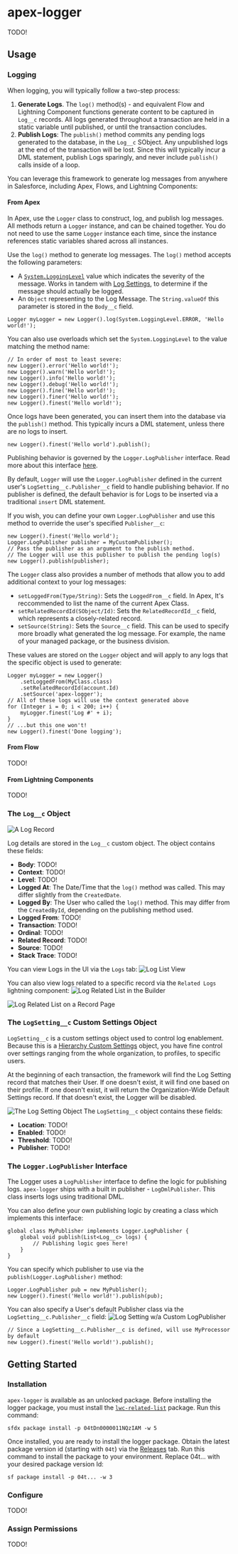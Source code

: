 # apex-logger
TODO!

## Usage
### Logging
When logging, you will typically follow a two-step process:

1. **Generate Logs**. The `log()` method(s) - and equivalent Flow and Lightning Component functions generate content to be captured in `Log__c` records. All logs generated throughout a transaction are held in a static variable until published, or until the transaction concludes. 
2. **Publish Logs**: The `publish()` method commits any pending logs generated to the database, in the `Log__c` SObject. Any unpublished logs at the end of the transaction will be lost. Since this will typically incur a DML statement, publish Logs sparingly, and never include `publish()` calls inside of a loop. 

You can leverage this framework to generate log messages from anywhere in Salesforce, including Apex, Flows, and Lightning Components:

#### From Apex
In Apex, use the `Logger` class to construct, log, and publish log messages. All methods return a `Logger` instance, and can be chained together. You do not need to use the same `Logger` instance each time, since the instance references static variables shared across all instances.

Use the `log()` method to generate log messages. The `log()` method accepts the following parameters:
- A [`System.LoggingLevel`](https://developer.salesforce.com/docs/atlas.en-us.apexref.meta/apexref/apex_enum_System_LoggingLevel.htm) value which indicates the severity of the message. Works in tandem with [Log Settings](#the-logsetting__c-custom-settings-object), to determine if the message should actually be logged.
- An `Object` representing to the Log Message. The `String.valueOf` this parameter is stored in the `Body__c` field. 
```
Logger myLogger = new Logger().log(System.LoggingLevel.ERROR, 'Hello world!');
```

You can also use overloads which set the `System.LoggingLevel` to the value matching the method name:
```
// In order of most to least severe:
new Logger().error('Hello world!');
new Logger().warn('Hello world!');
new Logger().info('Hello world!');
new Logger().debug('Hello world!');
new Logger().fine('Hello world!');
new Logger().finer('Hello world!');
new Logger().finest('Hello world!');
```

Once logs have been generated, you can insert them into the database via the `publish()` method. This typically incurs a DML statement, unless there are no logs to insert.
```
new Logger().finest('Hello world').publish();
```
Publishing behavior is governed by the `Logger.LogPublisher` interface. Read more about this interface [here](#the-loggerlogpublisher-interface).

By default, `Logger` will use the `Logger.LogPublisher` defined in the current user's `LogSetting__c.Publisher__c` field to handle publishing behavior. If no publisher is defined, the default behavior is for Logs to be inserted via a traditional `insert` DML statement. 

If you wish, you can define your own `Logger.LogPublisher` and use this method to override the user's specified `Publisher__c`:
```
new Logger().finest('Hello world');
Logger.LogPublisher publisher = MyCustomPublisher();
// Pass the publisher as an argument to the publish method.
// The Logger will use this publisher to publish the pending log(s)
new Logger().publish(publisher);
``` 
The `Logger` class also provides a number of methods that allow you to add additional context to your log messages:
- `setLoggedFrom(Type/String)`: Sets the `LoggedFrom__c` field. In Apex, It's reccommended to list the name of the current Apex Class.
- `setRelatedRecordId(SObject/Id)`: Sets the `RelatedRecordId__c` field, which represents a closely-related record. 
- `setSource(String)`: Sets the `Source__c` field. This can be used to specify more broadly what generated the log message. For example, the name of your managed package, or the business division. 

These values are stored on the `Logger` object and will apply to any logs that the specific object is used to generate:
```
Logger myLogger = new Logger()
    .setLoggedFrom(MyClass.class)
    .setRelatedRecordId(account.Id)
    .setSource('apex-logger');
// All of these logs will use the context generated above
for (Integer i = 0; i < 200; i++) {
    myLogger.finest('Log #' + i);
}
// ...but this one won't!
new Logger().finest('Done logging');
```

#### From Flow
TODO!

#### From Lightning Components
TODO!

### The `Log__c` Object
![A Log Record](/media/logrecord.png)

Log details are stored in the `Log__c` custom object. The object contains these fields:
- **Body**: TODO!
- **Context**: TODO!
- **Level**: TODO!
- **Logged At**: The Date/Time that the `log()` method was called. This may differ slightly from the `CreatedDate`. 
- **Logged By**: The User who called the `log()` method. This may differ from the `CreatedById`, depending on the publishing method used.
- **Logged From**: TODO!
- **Transaction**: TODO!
- **Ordinal**: TODO!
- **Related Record**: TODO!
- **Source**: TODO!
- **Stack Trace**: TODO!

You can view Logs in the UI via the `Logs` tab:
![Log List View](/media/loglistview.png) 

You can also view logs related to a specific record via the `Related Logs` lightning component:
![Log Related List in the Builder](/media/logrelatedlist-1.png) 

![Log Related List on a Record Page](/media/logrelatedlist-2.png) 

### The `LogSetting__c` Custom Settings Object
`LogSetting__c` is a custom settings object used to control log enablement. Because this is a [Hierarchy Custom Settings](https://developer.salesforce.com/docs/atlas.en-us.apexcode.meta/apexcode/apex_customsettings.htm) object, you have fine control over settings ranging from the whole organization, to profiles, to specific users. 

At the beginning of each transaction, the framework will find the Log Setting record that matches their User. If one doesn't exist, it will find one based on their profile. If one doesn't exist, it will return the Organization-Wide Default Settings record. If that doesn't exist, the Logger will be disabled.

![The Log Setting Object](media/logsetting.png)
The `LogSetting__c` object contains these fields:
- **Location**: TODO!
- **Enabled**: TODO!
- **Threshold**: TODO!
- **Publisher**: TODO!

### The `Logger.LogPublisher` Interface
The Logger uses a `LogPublisher` interface to define the logic for publishing logs. `apex-logger` ships with a built in publisher - `LogDmlPublisher`. This class inserts logs using traditional DML.

You can also define your own publishing logic by creating a class which implements this interface:
```
global class MyPublisher implements Logger.LogPublisher {
    global void publish(List<Log__c> logs) {
        // Publishing logic goes here!
    }
}
```

You can specify which publisher to use via the `publish(Logger.LogPublisher)` method:
```
Logger.LogPublisher pub = new MyPublisher();
new Logger().finest('Hello world!').publish(pub);
```

You can also specify a User's default Publisher class via the `LogSetting__c.Publisher__c` field:
![Log Setting w/a Custom LogPublisher](media/logpublisher.png)
```
// Since a LogSetting__c.Publisher__c is defined, will use MyProcessor by default
new Logger().finest('Hello world!').publish();
```
## Getting Started

### Installation

`apex-logger` is available as an unlocked package. Before installing the logger package, you must install the [`lwc-related-list`](https://github.com/jasonsiders/lwc-related-list) package. Run this command:
```
sfdx package install -p 04tDn0000011NQzIAM -w 5
```

Once installed, you are ready to install the logger package. Obtain the latest package version id (starting with `04t`) via the [Releases](https://github.com/jasonsiders/apex-logger/releases/latest) tab. Run this command to install the package to your environment. Replace 04t... with your desired package version Id:
```
sf package install -p 04t... -w 3
```

### Configure
TODO!

### Assign Permissions
TODO!